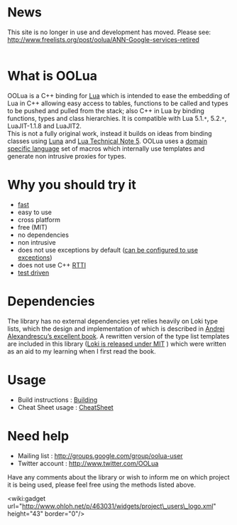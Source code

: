 # News #
This site is no longer in use and development has moved. Please see: http://www.freelists.org/post/oolua/ANN-Google-services-retired
<br />
<br />


# What is OOLua #
OOLua is a C++ binding for [Lua](http://www.lua.org/) which is intended to ease the embedding of Lua in C++ allowing easy access to tables, functions to be called and types to be pushed and pulled from the stack; also C++ in Lua by binding functions, types and class hierarchies. It is compatible with Lua 5.1.`*`, 5.2.`*`, LuaJIT-1.1.8 and LuaJIT2.
<br />
This is not a fully original work, instead it builds on ideas from binding classes using [Luna](http://lua-users.org/wiki/CppBindingWithLunar) and [Lua Technical Note 5](http://www.lua.org/notes/ltn005.html). OOLua uses a [domain specific language](DSL.md) set of macros which internally use templates and generate non intrusive proxies for types.

# Why you should try it #
  * [fast](Speed_comparisons.md)
  * easy to use
  * cross platform
  * free (MIT)
  * no dependencies
  * non intrusive
  * does not use exceptions by default ([can be configured to use exceptions](Building#Config.md))
  * does not use C++ [RTTI](http://en.wikipedia.org/wiki/Run-time_type_information)
  * [test driven](UnitTests.md)

# Dependencies #
The library has no external dependencies yet relies heavily on Loki type lists, which the design and implementation of which is described in [Andrei Alexandrescu’s excellent book](http://erdani.com/index.php/books/modern-c-design/). A rewritten version of the type list templates are included in this library ([Loki is released under MIT](http://loki-lib.sourceforge.net/index.php?n=Main.License) ) which were written as an aid to my learning when I first read the book.

# Usage #
  * Build instructions : [Building](Building.md) <br />
  * Cheat Sheet usage : [CheatSheet](CheatSheet.md)<br />

# Need help #
  * Mailing list : http://groups.google.com/group/oolua-user <br />
  * Twitter account : http://www.twitter.com/OOLua <br />

Have any comments about the library or wish to inform me on which project it is being used, please feel free using the methods listed above.
<br />

&lt;wiki:gadget url="http://www.ohloh.net/p/463031/widgets/project\_users\_logo.xml" height="43" border="0"/&gt;
